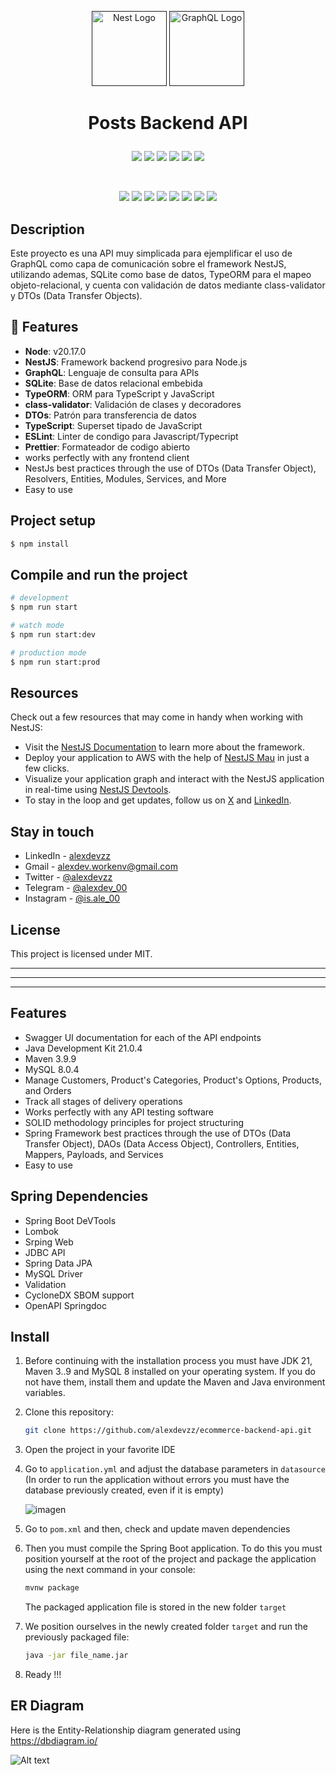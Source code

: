 <p align="center">
  <a href="" target="blank"><img src="https://nestjs.com/img/logo-small.svg" width="120" alt="Nest Logo" /></a>
  <a href="" target="blank"><img src="https://github.com/user-attachments/assets/e8ad12ee-46e0-456e-809b-db050ed33dea" width="120" alt="GraphQL Logo" /></a>
</p>

#  <p align="center"><strong>Posts Backend API</strong></p>
<p align="center">
<a href="" target="_blank"><img src="https://img.shields.io/badge/version-1.0.0-blue"  /></a>
<a href="" target="_blank"><img src="https://img.shields.io/badge/build-develop-red"  /></a>
<a href="" target="_blank"><img src="https://img.shields.io/github/license/alexdevzz/nest-posts-graphql?color=gren"  /></a>
<a href="" target="_blank"><img src="https://img.shields.io/github/created-at/alexdevzz/nest-posts-graphql"  /></a>
<a href="" target="_blank"><img src="https://img.shields.io/github/languages/top/alexdevzz/nest-posts-graphql?color=purple"  /></a>
<a href="" target="_blank"><img src="https://img.shields.io/badge/framework-NestJS-darkred"  /></a>
</p>
</br>
<p align="center">
<a href="" target="_blank"><img src="https://img.shields.io/badge/nestjs-%23E0234E.svg?style=for-the-badge&logo=nestjs&logoColor=white"  /></a>
<a href="" target="_blank"><img src="https://img.shields.io/badge/typescript-%23007ACC.svg?style=for-the-badge&logo=typescript&logoColor=white"  /></a>
<a href="" target="_blank"><img src="https://img.shields.io/badge/TypeORM-FE0803.svg?style=for-the-badge&logo=typeorm&logoColor=white"  /></a>
<a href="" target="_blank"><img src="https://img.shields.io/badge/sqlite-%2307405e.svg?style=for-the-badge&logo=sqlite&logoColor=white"  /></a>
<a href="" target="_blank"><img src="https://img.shields.io/badge/-GraphQL-E10098?style=for-the-badge&logo=graphql&logoColor=white"  /></a>
<a href="" target="_blank"><img src="https://img.shields.io/badge/node.js-6DA55F?style=for-the-badge&logo=node.js&logoColor=white"  /></a>
<a href="" target="_blank"><img src="https://img.shields.io/badge/ESLint-4B3263?style=for-the-badge&logo=eslint&logoColor=white"  /></a>
<a href="" target="_blank"><img src="https://img.shields.io/badge/prettier-%23F7B93E.svg?style=for-the-badge&logo=prettier&logoColor=black"  /></a>
</p>
 

## Description

Este proyecto es una API muy simplicada para ejemplificar el uso de GraphQL como capa de comunicación sobre el framework NestJS, utilizando ademas, SQLite como base de datos, TypeORM para el mapeo objeto-relacional, y cuenta con validación de datos mediante class-validator y DTOs (Data Transfer Objects).

## 🚀 Features
- **Node**: v20.17.0
- **NestJS**: Framework backend progresivo para Node.js
- **GraphQL**: Lenguaje de consulta para APIs
- **SQLite**: Base de datos relacional embebida
- **TypeORM**: ORM para TypeScript y JavaScript
- **class-validator**: Validación de clases y decoradores
- **DTOs**: Patrón para transferencia de datos
- **TypeScript**: Superset tipado de JavaScript
- **ESLint**: Linter de condigo para Javascript/Typecript
- **Prettier**: Formateador de codigo abierto
- works perfectly with any frontend client
- NestJs best practices through the use of DTOs (Data Transfer Object), Resolvers, Entities, Modules, Services, and More
- Easy to use

## Project setup

```bash
$ npm install
```

## Compile and run the project

```bash
# development
$ npm run start

# watch mode
$ npm run start:dev

# production mode
$ npm run start:prod
```





## Resources

Check out a few resources that may come in handy when working with NestJS:

- Visit the [NestJS Documentation](https://docs.nestjs.com) to learn more about the framework.
- Deploy your application to AWS with the help of [NestJS Mau](https://mau.nestjs.com) in just a few clicks.
- Visualize your application graph and interact with the NestJS application in real-time using [NestJS Devtools](https://devtools.nestjs.com).
- To stay in the loop and get updates, follow us on [X](https://x.com/nestframework) and [LinkedIn](https://linkedin.com/company/nestjs).

## Stay in touch

- LinkedIn - [alexdevzz](https://www.linkedin.com/in/alexdevzz/)
- Gmail - [alexdev.workenv@gmail.com](mailto:alexdev.workenv@gmail.com)
- Twitter - [@alexdevzz](https://x.com/alexdevzz)
- Telegram - [@alexdev_00](https://t.me/alexdev_00)
- Instagram - [@is.ale_00](https://www.instagram.com/is.ale_00/)

## License

This project is licensed under MIT.

---
---
---


## Features
- Swagger UI documentation for each of the API endpoints
- Java Development Kit 21.0.4
- Maven 3.9.9
- MySQL 8.0.4
- Manage Customers, Product's Categories, Product's Options, Products, and Orders
- Track all stages of delivery operations
- Works perfectly with any API testing software
- SOLID methodology principles for project structuring
- Spring Framework best practices through the use of DTOs (Data Transfer Object), DAOs (Data Access Object), Controllers, Entities, Mappers, Payloads, and Services
- Easy to use

## Spring Dependencies
- Spring Boot DeVTools
- Lombok
- Srping Web
- JDBC API
- Spring Data JPA
- MySQL Driver
- Validation
- CycloneDX SBOM support
- OpenAPI Springdoc

## Install
1. Before continuing with the installation process you must have JDK 21, Maven 3..9 and MySQL 8 installed on your operating system. If you do not have them, install them and update the Maven and Java environment variables.
   
2. Clone this repository:
   ```bash
   git clone https://github.com/alexdevzz/ecommerce-backend-api.git
   ```
3. Open the project in your favorite IDE
   
4. Go to ```application.yml``` and adjust the database parameters in ```datasource``` (In order to run the application without errors you must have the database previously created, even if it is empty)
 
   ![imagen](https://github.com/user-attachments/assets/ae90c13c-7846-443e-b448-c9bab1d37034)
   
6. Go to ```pom.xml``` and then, check and update maven dependencies
   
7. Then you must compile the Spring Boot application. To do this you must position yourself at the root of the project and package the application using the next command in your console:
   ``` bash
   mvnw package
   ```
   The packaged application file is stored in the new folder ```target```
   
8. We position ourselves in the newly created folder ```target``` and run the previously packaged file:
    ``` bash
    java -jar file_name.jar
    ```

8. Ready !!!

## ER Diagram
Here is the Entity-Relationship diagram generated using https://dbdiagram.io/

![Alt text](src/main/resources/bd_diagram.png)

